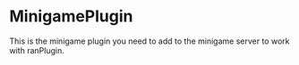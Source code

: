 # MinigamePlugin
This is the minigame plugin you need to add to the minigame server to work with ranPlugin.
